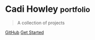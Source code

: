 # Cadi Howley <small>portfolio</small>

> A collection of projects


[GitHub](https://github.com/cadihowley)
[Get Started](README.md)
